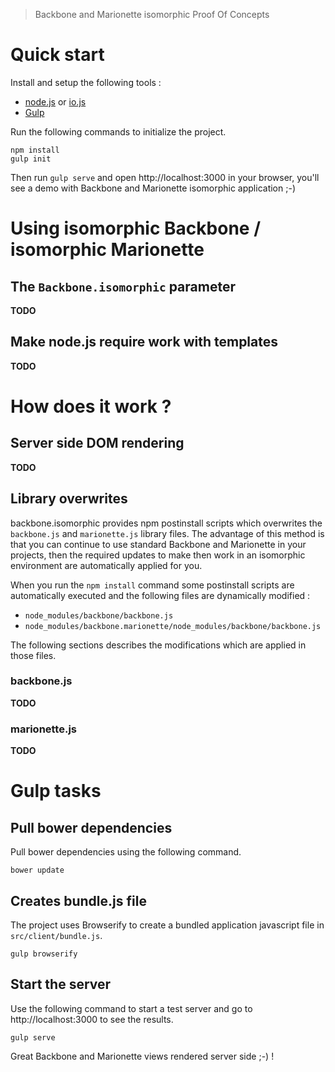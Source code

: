 > Backbone and Marionette isomorphic Proof Of Concepts

# Quick start

Install and setup the following tools : 
 * [node.js](https://nodejs.org "node.js") or [io.js](https://iojs.org "io.js")
 * [Gulp](http://gulpjs.com "gulp.js")

Run the following commands to initialize the project.
```
npm install
gulp init
```

Then run `gulp serve` and open http://localhost:3000 in your browser, you'll see a demo with Backbone and Marionette 
isomorphic application ;-)

# Using isomorphic Backbone / isomorphic Marionette

## The `Backbone.isomorphic` parameter

**TODO**

## Make node.js require work with templates

**TODO**

# How does it work ? 

## Server side DOM rendering

**TODO**

## Library overwrites

backbone.isomorphic provides npm postinstall scripts which overwrites the `backbone.js` and `marionette.js` library 
files. The advantage of this method is that you can continue to use standard Backbone and Marionette in your projects, 
then the required updates to make then work in an isomorphic environment are automatically applied for you.

When you run the `npm install` command some postinstall scripts are automatically executed and the following files are 
dynamically modified : 
 * `node_modules/backbone/backbone.js`
 * `node_modules/backbone.marionette/node_modules/backbone/backbone.js`

The following sections describes the modifications which are applied in those files.

### backbone.js

**TODO**

### marionette.js

**TODO**


# Gulp tasks

## Pull bower dependencies

Pull bower dependencies using the following command.

```
bower update
```

## Creates bundle.js file

The project uses Browserify to create a bundled application javascript file in `src/client/bundle.js`.

```
gulp browserify
```

## Start the server

Use the following command to start a test server and go to http://localhost:3000 to see the results. 

```
gulp serve
```

Great Backbone and Marionette views rendered server side ;-) !